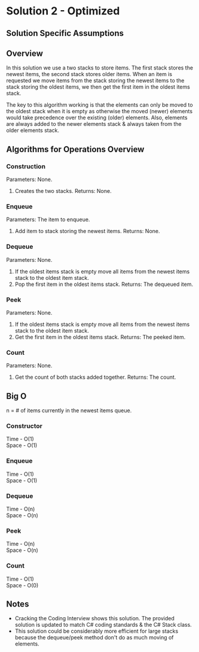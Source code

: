 ﻿# Solution 2 - Optimized

## Solution Specific Assumptions

## Overview
In this solution we use a two stacks to store items. 
The first stack stores the newest items, the second stack stores older items.
When an item is requested we move items from the stack storing the newest
items to the stack storing the oldest items, we then get the first item
 in the oldest items stack.

The key to this algorithm working is that the elements can only be moved
 to the oldest stack when it is empty as otherwise the moved (newer) elements
 would take precedence over the existing (older) elements.
Also, elements are always added to the newer elements stack & always taken
 from the older elements stack.

## Algorithms for Operations Overview

### Construction
Parameters: None.
1. Creates the two stacks.
Returns: None.

### Enqueue
Parameters: The item to enqueue.
1. Add item to stack storing the newest items.
Returns: None.

### Dequeue
Parameters: None.
1. If the oldest items stack is empty move all items from the newest items stack to the oldest item stack.
2. Pop the first item in the oldest items stack.
Returns: The dequeued item.

### Peek
Parameters: None.
1. If the oldest items stack is empty move all items from the newest items stack to the oldest item stack.
2. Get the first item in the oldest items stack.
Returns: The peeked item.

### Count
Parameters: None.
1. Get the count of both stacks added together.
Returns: The count.

## Big O
n = # of items currently in the newest items queue.

### Constructor
Time - O(1)  
Space - O(1)  

### Enqueue
Time - O(1)  
Space - O(1)  

### Dequeue
Time - O(n)  
Space - O(n)  

### Peek
Time - O(n)  
Space - O(n)  

### Count
Time - O(1)  
Space - O(0)  

## Notes
- Cracking the Coding Interview shows this solution. The provided solution is updated to match C# coding standards & the C# Stack class.
- This solution could be considerably more efficient for large stacks because the dequeue/peek method don't do as much moving of elements.